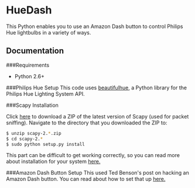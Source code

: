 # HueDash

This Python enables you to use an Amazon Dash button to control Philips Hue lightbulbs in a variety of ways.

Documentation
-------------

###Requirements

- Python 2.6+

###Philips Hue Setup
This code uses [beautifulhue](https://github.com/allanbunch/beautifulhue), a Python library for the Philips Hue Lighting System API. 

###Scapy Installation

Click [here](http://www.secdev.org/projects/scapy/) to download a ZIP of the latest version of Scapy (used for packet sniffing). Navigate to the directory that you downloaded the ZIP to:

```bash
$ unzip scapy-2.*.zip
$ cd scapy-2.*
$ sudo python setup.py install
```
This part can be difficult to get working correctly, so you can read more about installation for your system [here.](http://www.secdev.org/projects/scapy/doc/installation.html)

###Amazon Dash Button Setup
This used Ted Benson's post on hacking an Amazon Dash button. You can read about how to set that up [here.](https://medium.com/@edwardbenson/how-i-hacked-amazon-s-5-wifi-button-to-track-baby-data-794214b0bdd8#.21lisrb4k)
